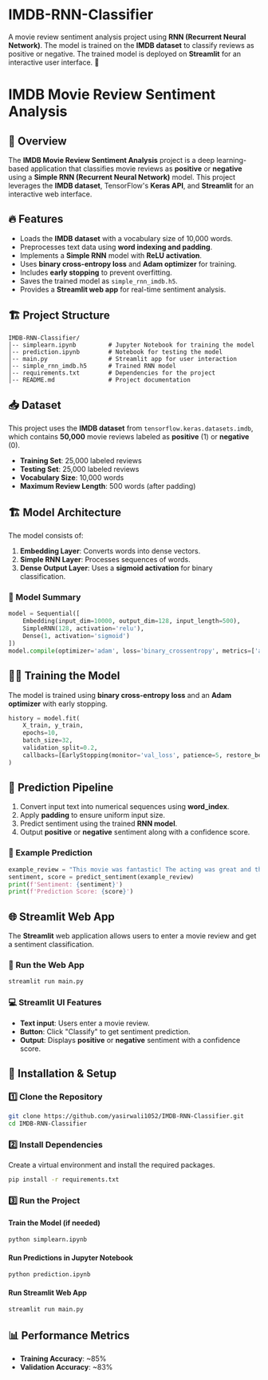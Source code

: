 # IMDB-RNN-Classifier
 A movie review sentiment analysis project using **RNN (Recurrent Neural Network)**. The model is trained on the **IMDB dataset** to classify reviews as positive or negative. The trained model is deployed on **Streamlit** for an interactive user interface. 🚀

 # IMDB Movie Review Sentiment Analysis

## 📌 Overview
The **IMDB Movie Review Sentiment Analysis** project is a deep learning-based application that classifies movie reviews as **positive** or **negative** using a **Simple RNN (Recurrent Neural Network)** model. This project leverages the **IMDB dataset**, TensorFlow's **Keras API**, and **Streamlit** for an interactive web interface.

## 🔥 Features
- Loads the **IMDB dataset** with a vocabulary size of 10,000 words.
- Preprocesses text data using **word indexing and padding**.
- Implements a **Simple RNN** model with **ReLU activation**.
- Uses **binary cross-entropy loss** and **Adam optimizer** for training.
- Includes **early stopping** to prevent overfitting.
- Saves the trained model as `simple_rnn_imdb.h5`.
- Provides a **Streamlit web app** for real-time sentiment analysis.

## 🏗️ Project Structure
```
IMDB-RNN-Classifier/
│-- simplearn.ipynb         # Jupyter Notebook for training the model
│-- prediction.ipynb        # Notebook for testing the model
│-- main.py                 # Streamlit app for user interaction
│-- simple_rnn_imdb.h5      # Trained RNN model
│-- requirements.txt        # Dependencies for the project
│-- README.md               # Project documentation
```

## 📥 Dataset
This project uses the **IMDB dataset** from `tensorflow.keras.datasets.imdb`, which contains **50,000** movie reviews labeled as **positive** (1) or **negative** (0).

- **Training Set**: 25,000 labeled reviews
- **Testing Set**: 25,000 labeled reviews
- **Vocabulary Size**: 10,000 words
- **Maximum Review Length**: 500 words (after padding)

## 🏗️ Model Architecture
The model consists of:
1. **Embedding Layer**: Converts words into dense vectors.
2. **Simple RNN Layer**: Processes sequences of words.
3. **Dense Output Layer**: Uses a **sigmoid activation** for binary classification.

### **🔧 Model Summary**
```python
model = Sequential([
    Embedding(input_dim=10000, output_dim=128, input_length=500),
    SimpleRNN(128, activation='relu'),
    Dense(1, activation='sigmoid')
])
model.compile(optimizer='adam', loss='binary_crossentropy', metrics=['accuracy'])
```

## 🏋️‍♂️ Training the Model
The model is trained using **binary cross-entropy loss** and an **Adam optimizer** with early stopping.
```python
history = model.fit(
    X_train, y_train,
    epochs=10,
    batch_size=32,
    validation_split=0.2,
    callbacks=[EarlyStopping(monitor='val_loss', patience=5, restore_best_weights=True)]
)
```

## 🎯 Prediction Pipeline
1. Convert input text into numerical sequences using **word_index**.
2. Apply **padding** to ensure uniform input size.
3. Predict sentiment using the trained **RNN model**.
4. Output **positive** or **negative** sentiment along with a confidence score.

### **🔎 Example Prediction**
```python
example_review = "This movie was fantastic! The acting was great and the plot was thrilling."
sentiment, score = predict_sentiment(example_review)
print(f'Sentiment: {sentiment}')
print(f'Prediction Score: {score}')
```

## 🌐 Streamlit Web App
The **Streamlit** web application allows users to enter a movie review and get a sentiment classification.

### **🔧 Run the Web App**
```bash
streamlit run main.py
```

### **💻 Streamlit UI Features**
- **Text input**: Users enter a movie review.
- **Button**: Click "Classify" to get sentiment prediction.
- **Output**: Displays **positive** or **negative** sentiment with a confidence score.

## 🔧 Installation & Setup
### **1️⃣ Clone the Repository**
```bash
git clone https://github.com/yasirwali1052/IMDB-RNN-Classifier.git
cd IMDB-RNN-Classifier
```
### **2️⃣ Install Dependencies**
Create a virtual environment and install the required packages.
```bash
pip install -r requirements.txt
```
### **3️⃣ Run the Project**
#### **Train the Model (if needed)**
```bash
python simplearn.ipynb
```
#### **Run Predictions in Jupyter Notebook**
```bash
python prediction.ipynb
```
#### **Run Streamlit Web App**
```bash
streamlit run main.py
```

## 📊 Performance Metrics
- **Training Accuracy**: ~85%
- **Validation Accuracy**: ~83%



